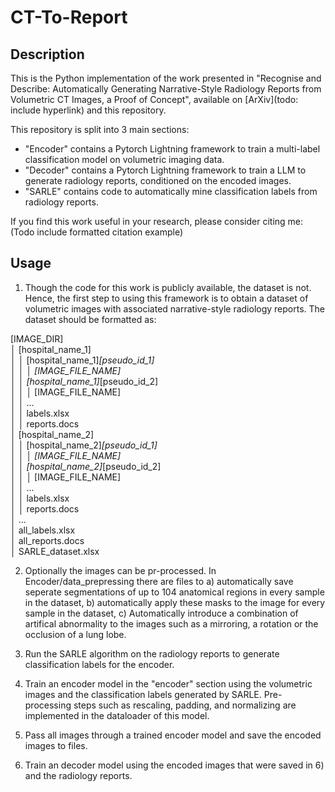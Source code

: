 # CT-To-Report

## Description
This is the Python implementation of the work presented in "Recognise and Describe: Automatically Generating Narrative-Style Radiology Reports from Volumetric CT Images, a Proof of Concept", available on [ArXiv](todo: include hyperlink) and this repository.

This repository is split into 3 main sections: <br>
* "Encoder" contains a Pytorch Lightning framework to train a multi-label classification model on volumetric imaging data.<br>
* "Decoder" contains a Pytorch Lightning framework to train a LLM to generate radiology reports, conditioned on the encoded images.<br>
* "SARLE" contains code to automatically mine classification labels from radiology reports.<br>


If you find this work useful in your research, please consider citing me: (Todo include formatted citation example)

## Usage
1) Though the code for this work is publicly available, the dataset is not. 
Hence, the first step to using this framework is to obtain a dataset of volumetric images with associated narrative-style radiology reports.
The dataset should be formatted as:

[IMAGE_DIR]<br>
│   [hospital_name_1]<br>
│   │   [hospital_name_1]_[pseudo_id_1]<br>
│   │   │   [IMAGE_FILE_NAME]<br>
│   │   [hospital_name_1]_[pseudo_id_2]<br>
│   │   │   [IMAGE_FILE_NAME]<br>
│   │   ...<br>
│   │   labels.xlsx<br>
│   │   reports.docs<br>
│   [hospital_name_2]<br>
│   │   [hospital_name_2]_[pseudo_id_1]<br>
│   │   │   [IMAGE_FILE_NAME]<br>
│   │   [hospital_name_2]_[pseudo_id_2]<br>
│   │   │   [IMAGE_FILE_NAME]<br>
│   │   ...<br>
│   │   labels.xlsx<br>
│   │   reports.docs<br>
│   ...<br>
│   all_labels.xlsx<br>
│   all_reports.docs<br>
│   SARLE_dataset.xlsx<br>

2) Optionally the images can be pr-processed.
In Encoder/data_prepressing there are files to a) automatically save seperate segmentations of up to 104 anatomical regions in every sample in the dataset, b) automatically apply these masks to the image for every sample in the dataset, c) Automatically introduce a combination of artifical abnormality to the images such as a mirroring, a rotation or the occlusion of a lung lobe. 

3) Run the SARLE algorithm on the radiology reports to generate classification labels for the encoder.

4) Train an encoder model in the "encoder" section using the volumetric images and the classification labels generated by SARLE. Pre-processing steps such as rescaling, padding, and normalizing are implemented in the dataloader of this model.  
   
6) Pass all images through a trained encoder model and save the encoded images to files.
   
8) Train an decoder model using the encoded images that were saved in 6) and the radiology reports.




